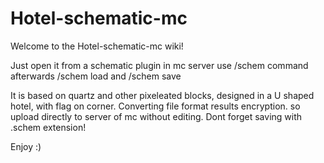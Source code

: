 # Hotel-schematic-mc

Welcome to the Hotel-schematic-mc wiki!

Just open it from a schematic plugin in mc server use /schem command afterwards /schem load and /schem save

It is based on quartz and other pixeleated blocks, designed in a U shaped hotel, with flag on corner. Converting file format
results encryption. so upload directly to server of mc without editing. Dont forget saving with .schem extension!

Enjoy :)
